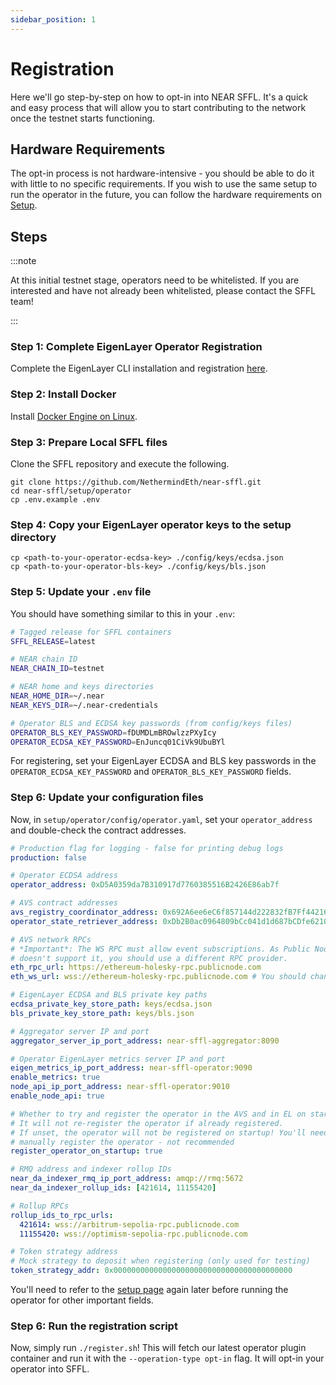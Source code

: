```yaml
---
sidebar_position: 1
---
```


# Registration

Here we'll go step-by-step on how to opt-in into NEAR SFFL. It's a quick and
easy process that will allow you to start contributing to the network once the
testnet starts functioning.

## Hardware Requirements

The opt-in process is not hardware-intensive - you should be able to do it with
little to no specific requirements. If you wish to use the same setup to run
the operator in the future, you can follow the hardware requirements on
[Setup](./setup).

## Steps

:::note

At this initial testnet stage, operators need to be whitelisted. If you are
interested and have not already been whitelisted, please contact the SFFL
team!

:::

### Step 1: Complete EigenLayer Operator Registration

Complete the EigenLayer CLI installation and registration [here](https://docs.eigenlayer.xyz/operator-guides/operator-installation).

### Step 2: Install Docker

Install [Docker Engine on Linux](https://docs.docker.com/engine/install/ubuntu/).

### Step 3: Prepare Local SFFL files

Clone the SFFL repository and execute the following.

```
git clone https://github.com/NethermindEth/near-sffl.git
cd near-sffl/setup/operator
cp .env.example .env
```

### Step 4: Copy your EigenLayer operator keys to the setup directory

```
cp <path-to-your-operator-ecdsa-key> ./config/keys/ecdsa.json
cp <path-to-your-operator-bls-key> ./config/keys/bls.json
```

### Step 5: Update your `.env` file

You should have something similar to this in your `.env`:
```bash
# Tagged release for SFFL containers
SFFL_RELEASE=latest

# NEAR chain ID
NEAR_CHAIN_ID=testnet

# NEAR home and keys directories
NEAR_HOME_DIR=~/.near
NEAR_KEYS_DIR=~/.near-credentials

# Operator BLS and ECDSA key passwords (from config/keys files)
OPERATOR_BLS_KEY_PASSWORD=fDUMDLmBROwlzzPXyIcy
OPERATOR_ECDSA_KEY_PASSWORD=EnJuncq01CiVk9UbuBYl
```

For registering, set your EigenLayer ECDSA and BLS key passwords in the
`OPERATOR_ECDSA_KEY_PASSWORD` and `OPERATOR_BLS_KEY_PASSWORD` fields.

### Step 6: Update your configuration files

Now, in `setup/operator/config/operator.yaml`, set your `operator_address`
and double-check the contract addresses.

```yaml
# Production flag for logging - false for printing debug logs
production: false

# Operator ECDSA address
operator_address: 0xD5A0359da7B310917d7760385516B2426E86ab7f

# AVS contract addresses
avs_registry_coordinator_address: 0x692A6ee6eC6f857144d222832fB7Ff44216BC0A7
operator_state_retriever_address: 0xDb2B0ac0964809bCc041d1d687bCDfe6210a8E25

# AVS network RPCs
# *Important*: The WS RPC must allow event subscriptions. As Public Node
# doesn't support it, you should use a different RPC provider.
eth_rpc_url: https://ethereum-holesky-rpc.publicnode.com
eth_ws_url: wss://ethereum-holesky-rpc.publicnode.com # You should change this!

# EigenLayer ECDSA and BLS private key paths
ecdsa_private_key_store_path: keys/ecdsa.json
bls_private_key_store_path: keys/bls.json

# Aggregator server IP and port
aggregator_server_ip_port_address: near-sffl-aggregator:8090

# Operator EigenLayer metrics server IP and port
eigen_metrics_ip_port_address: near-sffl-operator:9090
enable_metrics: true
node_api_ip_port_address: near-sffl-operator:9010
enable_node_api: true

# Whether to try and register the operator in the AVS and in EL on startup.
# It will not re-register the operator if already registered.
# If unset, the operator will not be registered on startup! You'll need to
# manually register the operator - not recommended
register_operator_on_startup: true

# RMQ address and indexer rollup IDs
near_da_indexer_rmq_ip_port_address: amqp://rmq:5672
near_da_indexer_rollup_ids: [421614, 11155420]

# Rollup RPCs
rollup_ids_to_rpc_urls:
  421614: wss://arbitrum-sepolia-rpc.publicnode.com
  11155420: wss://optimism-sepolia-rpc.publicnode.com

# Token strategy address
# Mock strategy to deposit when registering (only used for testing)
token_strategy_addr: 0x0000000000000000000000000000000000000000
```

You'll need to refer to the [setup page](/docs/operator/setup) again later
before running the operator for other important fields.

### Step 6: Run the registration script

Now, simply run `./register.sh`! This will fetch our latest operator plugin
container and run it with the `--operation-type opt-in` flag. It will
opt-in your operator into SFFL.
